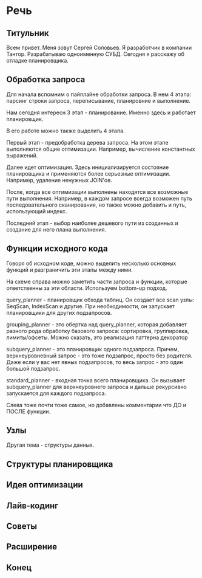 # Речь
## Титульник

Всем привет. Меня зовут Сергей Соловьев. Я разработчик в компании Тантор. 
Разрабатываю одноименную СУБД.
Сегодня я расскажу об отладке планировщика.

## Обработка запроса

Для начала вспомним о пайплайне обработки запроса. В нем 4 этапа: парсинг
строки запроса, переписывание, планировние и выполнение.

Нам сегодня интересн 3 этап - планирование. Именно здесь и работает планировщик.

В его работе можно также выделить 4 этапа.

Первый этап - предобработка дерева запроса. На этом этапе выполняются общие 
оптимизации. Например, вычисление константных выражений.

Далее идет оптимизация. Здесь инициализируется состояние планировщика и 
применяются более серьезные оптимизации. Например, удаление ненужных JOIN'ов.

После, когда все оптимизации выполнены находятся все возможные пути выполнения.
Например, в каждом запросе всегда возможен путь последовательного сканирования,
но также можно добавить и путь, использующий индекс.

Последний этап - выбор наиболее дешевого пути из созданных и создание для него
плана выполнения.

## Функции исходного кода

Говоря об исходном коде, можно выделить несколько основных функций и разграничить
эти этапы между ними.

На схеме справа можно заметить части запроса и функции, которые ответственны за эти
области. Используем bottom-up подход.

query\_planner - планировщик обхода таблиц. Он создает все scan узлы: SeqScan, 
    IndexScan и другие. При необходимости, он запускает планировщики для других
    подзапросов.

grouping\_planner - это обертка над query\_planner, которая добавляет разного
    рода обработку базового запроса: сортировка, группировка, лимиты/офсеты.
    Можно сказать, это реализация паттерна декоратор

subquery\_planner - это планировщик одного подзапроса. Причем, верхнеуровневный
    запрос - это тоже подзапрос, просто без родителя. Даже если у вас нет явных
    подзапросов, то весь запрос - это один большой подзапрос.

standard\_planner - входная точка всего планировщика. Он вызывает 
    subquery\_planner для верхнеуровнего запроса и дальше рекурсивно запускается
    для каждого подзапроса.

Слева тоже почти тоже самое, но добавлены комментарии что ДО и ПОСЛЕ функции.

## Узлы

Другая тема - структуры данных. 



## Структуры планировщика

## Идея оптимизации

## Лайв-кодинг

## Советы

## Расширение

## Конец
